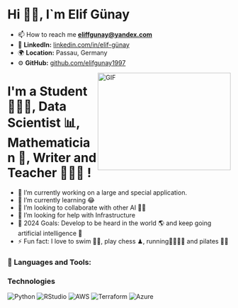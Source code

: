 # Hi 👋🏻, I`m Elif Günay

- 📫 How to reach me **eliffgunay@yandex.com**
- 💼 **LinkedIn:** [linkedin.com/in/elif-günay](https://linkedin.com/in/elif-günay)
- 🌍 **Location:** Passau, Germany
- ⚙️ **GitHub:** [github.com/elifgunay1997](https://github.com/elifgunay1997)
<img align="right" alt="GIF" src="https://github.com/abhisheknaiidu/abhisheknaiidu/blob/master/code.gif?raw=true" width="300" height="220" />


# I'm a Student 👩🏻‍🎓, Data Scientist 📊, Mathematician 🧮, Writer and Teacher 👩🏻‍🎓 !
- 🔭 I’m currently working on a large and special application.
- 🌱 I’m currently learning 😂
- 👯 I’m looking to collaborate with other AI 👩‍💻 
- 🤔 I’m looking for help with Infrastructure
- 🥅 2024 Goals: Develop to be heard in the world 🌎 and keep going artificial intelligence 🤖
- ⚡ Fun fact: I love to swim 🏊‍♀️, play chess ♟, running🏃🏼‍♀️‍➡️ and pilates 🤸‍♀️



 ### 🔧 Languages and Tools:

### Technologies

![Python](https://img.shields.io/badge/Python-3776AB?style=for-the-badge&logo=python&logoColor=white)
![RStudio](https://img.shields.io/badge/RStudio-75AADB?style=for-the-badge&logo=rstudio&logoColor=white)
![AWS](https://img.shields.io/badge/AWS-232F3E?style=for-the-badge&logo=amazon-aws&logoColor=white)
![Terraform](https://img.shields.io/badge/Terraform-623CE4?style=for-the-badge&logo=terraform&logoColor=white)
![Azure](https://img.shields.io/badge/Azure-0078D4?style=for-the-badge&logo=microsoft-azure&logoColor=white)
